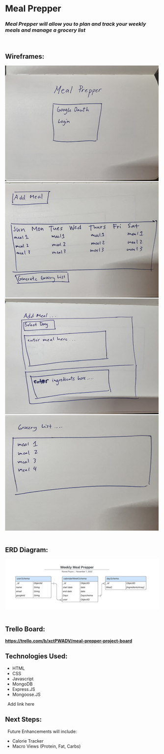  # **Meal Prepper**
 
 ### ***Meal Prepper will allow you to plan and track your weekly meals and manage a grocery list***
&nbsp;
## **Wireframes:**

<img src="images/1.jpg" alt="drawing" width="500"/>
<img src="images/2.jpg" alt="drawing" width="500"/>
<img src="images/3.jpg" alt="drawing" width="500"/>
<img src="images/4.jpg" alt="drawing" width="500"/>
&nbsp;

## **ERD Diagram:**

<img src="images/ERD.jpg" alt="drawing" width="500"/>
&nbsp;

 

## **Trello Board:**

**https://trello.com/b/xctPWADV/meal-prepper-project-board** 


## **Technologies Used:**
- HTML
- CSS
- Javascript
- MongoDB
- Express.JS
- Mongoose.JS

&nbsp;
Add link here
&nbsp;
## **Next Steps:**
&nbsp;
Future Enhancements will include:<br>
- Calorie Tracker
- Macro Views (Protein, Fat, Carbs)


